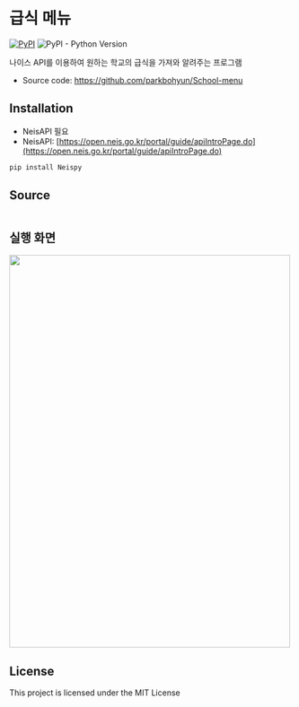 # 급식 메뉴
[![PyPI](https://img.shields.io/pypi/v/dart-fss.svg)](https://pypi.org/project/dart-fss/)
![PyPI - Python Version](https://img.shields.io/pypi/pyversions/dart-fss.svg)

나이스 API를 이용하여 원하는 학교의 급식을 가져와 알려주는 프로그램

- Source code: https://github.com/parkbohyun/School-menu

## Installation

- NeisAPI 필요
- NeisAPI: [https://open.neis.go.kr/portal/guide/apiIntroPage.do](https://open.neis.go.kr/portal/guide/apiIntroPage.do)

``` python
pip install Neispy
```

## Source

```python

```

## 실행 화면
<img src = "https://user-images.githubusercontent.com/47629333/173500077-f729afc9-34cf-42df-a6bf-32dc6285b5d2.png" width = "500px" height = "700px">

## License
This project is licensed under the MIT License
